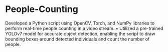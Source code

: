 # People-Counting
Developed a Python script using OpenCV, Torch, and NumPy libraries to perform real-time people counting in a video stream. • Utilized a pre-trained YOLOv7 model for accurate object detection, enabling the script to draw bounding boxes around detected individuals and count the number of people.
